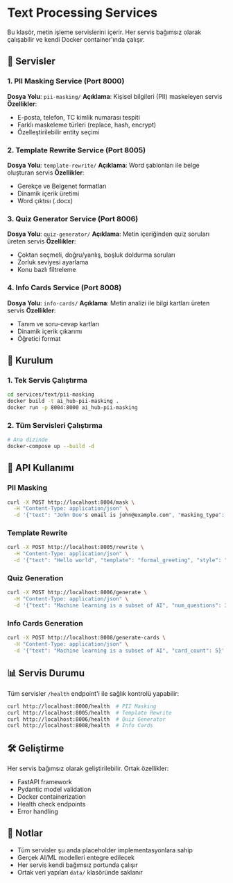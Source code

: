 # Text Processing Services

Bu klasör, metin işleme servislerini içerir. Her servis bağımsız olarak çalışabilir ve kendi Docker container'ında çalışır.

## 📁 Servisler

### 1. PII Masking Service (Port 8000)
**Dosya Yolu**: `pii-masking/`
**Açıklama**: Kişisel bilgileri (PII) maskeleyen servis
**Özellikler**:
- E-posta, telefon, TC kimlik numarası tespiti
- Farklı maskeleme türleri (replace, hash, encrypt)
- Özelleştirilebilir entity seçimi

### 2. Template Rewrite Service (Port 8005)
**Dosya Yolu**: `template-rewrite/`
**Açıklama**: Word şablonları ile belge oluşturan servis
**Özellikler**:
- Gerekçe ve Belgenet formatları
- Dinamik içerik üretimi
- Word çıktısı (.docx)

### 3. Quiz Generator Service (Port 8006)
**Dosya Yolu**: `quiz-generator/`
**Açıklama**: Metin içeriğinden quiz soruları üreten servis
**Özellikler**:
- Çoktan seçmeli, doğru/yanlış, boşluk doldurma soruları
- Zorluk seviyesi ayarlama
- Konu bazlı filtreleme

### 4. Info Cards Service (Port 8008)
**Dosya Yolu**: `info-cards/`
**Açıklama**: Metin analizi ile bilgi kartları üreten servis
**Özellikler**:
- Tanım ve soru-cevap kartları
- Dinamik içerik çıkarımı
- Öğretici format


## 🚀 Kurulum

### 1. Tek Servis Çalıştırma
```bash
cd services/text/pii-masking
docker build -t ai_hub-pii-masking .
docker run -p 8004:8000 ai_hub-pii-masking
```

### 2. Tüm Servisleri Çalıştırma
```bash
# Ana dizinde
docker-compose up --build -d
```

## 🔧 API Kullanımı

### PII Masking
```bash
curl -X POST http://localhost:8004/mask \
  -H "Content-Type: application/json" \
  -d '{"text": "John Doe's email is john@example.com", "masking_type": "replace"}'
```

### Template Rewrite
```bash
curl -X POST http://localhost:8005/rewrite \
  -H "Content-Type: application/json" \
  -d '{"text": "Hello world", "template": "formal_greeting", "style": "professional"}'
```

### Quiz Generation
```bash
curl -X POST http://localhost:8006/generate \
  -H "Content-Type: application/json" \
  -d '{"text": "Machine learning is a subset of AI", "num_questions": 3, "difficulty": "medium"}'
```

### Info Cards Generation
```bash
curl -X POST http://localhost:8008/generate-cards \
  -H "Content-Type: application/json" \
  -d '{"text": "Machine learning is a subset of AI", "card_count": 5}'
```

## 📊 Servis Durumu

Tüm servisler `/health` endpoint'i ile sağlık kontrolü yapabilir:

```bash
curl http://localhost:8000/health  # PII Masking
curl http://localhost:8005/health  # Template Rewrite
curl http://localhost:8006/health  # Quiz Generator
curl http://localhost:8008/health  # Info Cards
```

## 🛠️ Geliştirme

Her servis bağımsız olarak geliştirilebilir. Ortak özellikler:
- FastAPI framework
- Pydantic model validation
- Docker containerization
- Health check endpoints
- Error handling

## 📝 Notlar

- Tüm servisler şu anda placeholder implementasyonlara sahip
- Gerçek AI/ML modelleri entegre edilecek
- Her servis kendi bağımsız portunda çalışır
- Ortak veri yapıları `data/` klasöründe saklanır




